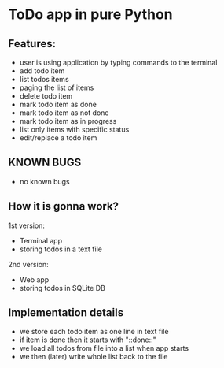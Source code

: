 # ToDo app in pure Python


## Features:

- user is using application by typing commands to the terminal
- add todo item
- list todos items
- paging the list of items
- delete todo item
- mark todo item as done
- mark todo item as not done
- mark todo item as in progress
- list only items with specific status
- edit/replace a todo item

## KNOWN BUGS

- no known bugs

## How it is gonna work?

1st version: 

- Terminal app
- storing todos in a text file

2nd version: 

- Web app
- storing todos in SQLite DB


## Implementation details

- we store each todo item as one line in text file
- if item is done then it starts with "::done::"
- we load all todos from file into a list when app starts
- we then (later) write whole list back to the file
